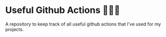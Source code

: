 # Useful Github Actions 💪🏻✨

A repository to keep track of all useful github actions that I've used for my projects.
